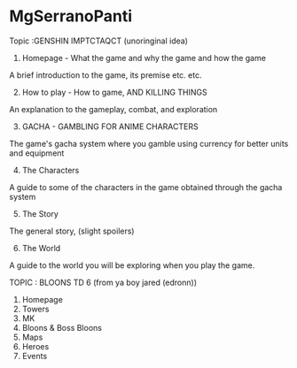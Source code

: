 # MgSerranoPanti

Topic :GENSHIN IMPTCTAQCT (unoringinal idea)

1. Homepage - What the game and why the game and how the game

A brief introduction to the game, its premise etc. etc.

2. How to play - How to game, AND KILLING THINGS

An explanation to the gameplay, combat, and exploration 

3. GACHA - GAMBLING FOR ANIME CHARACTERS

The game's gacha system where you gamble using currency for better units and equipment

4. The Characters

A guide to some of the characters in the game obtained through the gacha system

5. The Story

The general story, (slight spoilers)

6. The World

A guide to the world you will be exploring when you play the game.

TOPIC : BLOONS TD 6 (from ya boy jared (edronn))

1. Homepage
2. Towers
3. MK
4. Bloons & Boss Bloons 
5. Maps
6. Heroes
7. Events
